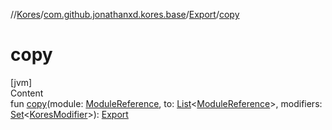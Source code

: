 //[Kores](../../index.md)/[com.github.jonathanxd.kores.base](../index.md)/[Export](index.md)/[copy](copy.md)



# copy  
[jvm]  
Content  
fun [copy](copy.md)(module: [ModuleReference](../-module-reference/index.md), to: [List](https://kotlinlang.org/api/latest/jvm/stdlib/kotlin.collections/-list/index.html)<[ModuleReference](../-module-reference/index.md)>, modifiers: [Set](https://kotlinlang.org/api/latest/jvm/stdlib/kotlin.collections/-set/index.html)<[KoresModifier](../-kores-modifier/index.md)>): [Export](index.md)  



